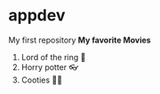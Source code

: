 # appdev
My first repository
	**My favorite Movies**
1. Lord of the ring 💍
3. Horry potter 👓
4. Cooties 🧑‍🍳
